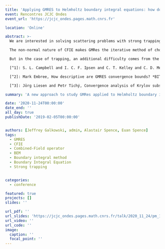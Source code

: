 ```yaml
---
title: 'Applying GMRES to Helmholtz boundary integral equations: how does the number of iterations depend on the frequency in the presence of strong trapping?'
event: Rencontres JCJC Ondes
event_url: 'https://jcjc_ondes.pages.math.cnrs.fr'

location: 'Online'

abstract: >-
  We are interested in solving scattering problems with strong trapping using the Combined Field Integral Equation (CFIE) and the Generalized Minimal Residual method (GMRes). In this talk, we show a new understanding of how the number of GMRes iterations depends on frequency in this situation.

  The non-normal nature of CFIE makes GMRes the iterative method of choice for solving linear systems stemming from its discretisation. GMRes has the advantage of being able to solve any non-singular linear system, in particular non-normal. But the convergence analysis becomes less straightforward in this case, because it requires more information than just the spectrum. Bounds for GMRes applied to non-normal matrices can be derived using condition number of eigenvalues, numerical range or pseudo-spectrum[^1][^2]

  But in the case of trapping, an additional difficulty comes from the solution operator whose norm grows exponentially through a sequence of frequencies tending to infinity, with the density of these ``bad'' frequencies increasing as the frequency increases. In this case, the spectrum of the associated matrix has the form of a cluster with outliers near the origin. Following[^3] where matrices with similar spectra are studied, we provide a new analysis of the GMRes convergence taking into account this particular distribution. 

  [^1]: S. L. Campbell and I. C. F. Ipsen and C. T. Kelley and C. D. Meyer, GMRES and the minimal polynomial. *Oxford University Computing Laboratory*, 1999.

  [^2]: Mark Embree, How descriptive are GMRES convergence bounds? *BIT Numerical Mathematics*, 1996.

  [^3]: Jörg Liesen and Petr Tichý, Convergence analysis of Krylov subspace methods. *GAMM-Mitteilungen*, 2004.

summary: 'A new approach to study GMRes applied to Helmholtz boundary integral equation in presence of strong trapping.'

date: '2020-11-24T00:00:00'
date_end: ''
all_day: true
publishDate: '2019-02-05T00:00:00'


authors: [Jeffrey Galkowski, admin, Alastair Spence, Euan Spence]
tags:
  - GMRES
  - CFIE
  - Combined-Field operator
  - BEM
  - Boundary integral method
  - Boundary Integral Equation
  - Strong trapping


categories: 
  - conference

featured: true
projects: []
slides: ''

url_pdf: ''
url_slides: 'https://jcjc_ondes.pages.math.cnrs.fr/talk/2020_11_24/pm_1/P-Marchand.pdf'
url_video: ''
url_code: ''
image:
  caption: ''
  focal_point: ''
---
```

